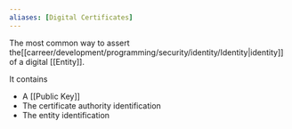 ```yaml
---
aliases: [Digital Certificates]
---
```


The most common way to assert the[[carreer/development/programming/security/identity/Identity|identity]] of a digital [[Entity]].

It contains

- A [[Public Key]]
- The certificate authority identification
- The entity identification